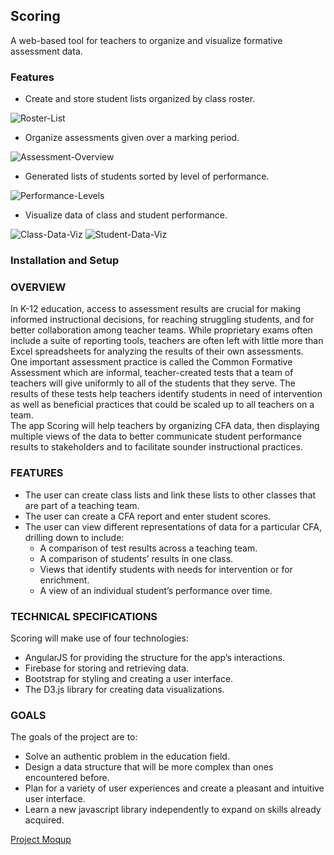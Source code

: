 ## Scoring
A web-based tool for teachers to organize and visualize formative assessment data.

### Features

* Create and store student lists organized by class roster.

![Roster-List](/documentation/Roster-List.jpg)

* Organize assessments given over a marking period.

![Assessment-Overview](/documentation/Assessment-Overview.jpg)

* Generated lists of students sorted by level of performance.

![Performance-Levels](/documentation/Performance-Levels.jpg)

* Visualize data of class and student performance.

![Class-Data-Viz](/documentation/Class-Data-Viz.jpg)
![Student-Data-Viz](/documentation/Student-Data-Viz.jpg)

### Installation and Setup





### OVERVIEW
In K-12 education, access to assessment results are crucial for making informed instructional decisions, for reaching struggling students, and for better collaboration among teacher teams.  While proprietary exams often include a suite of reporting tools, teachers are often left with little more than Excel spreadsheets for analyzing the results of their own assessments.  
One important assessment practice is called the Common Formative Assessment which are informal, teacher-created tests that a team of teachers will give uniformly to all of the students that they serve.  The results of these tests help teachers identify students in need of intervention as well as beneficial practices that could be scaled up to all teachers on a team.  
The app Scoring will help teachers by organizing CFA data, then displaying multiple views of the data to better communicate student performance results to stakeholders and to facilitate sounder instructional practices.

### FEATURES
* The user can create class lists and link these lists to other classes that are part of a teaching team. 
* The user can create a CFA report and enter student scores. 
* The user can view different representations of data for a particular CFA, drilling down to include: 
  * A comparison of test results across a teaching team.
  * A comparison of students’ results in one class.
  * Views that identify students with needs for intervention or for enrichment.
  * A view of an individual student’s performance over time.

### TECHNICAL SPECIFICATIONS
Scoring will make use of four technologies: 
* AngularJS for providing the structure for the app’s interactions. 
* Firebase for storing and retrieving data.
* Bootstrap for styling and creating a user interface.
* The D3.js library for creating data visualizations.

### GOALS
The goals of the project are to:
* Solve an authentic problem in the education field. 
* Design a data structure that will be more complex than ones encountered before.
* Plan for a variety of user experiences and create a pleasant and intuitive user interface. 
* Learn a new javascript library independently to expand on skills already acquired.

[Project Moqup](https://app.moqups.com/jsheridanwells@gmail.com/leYMPG1DyZ/view/page/a3c80f920)
